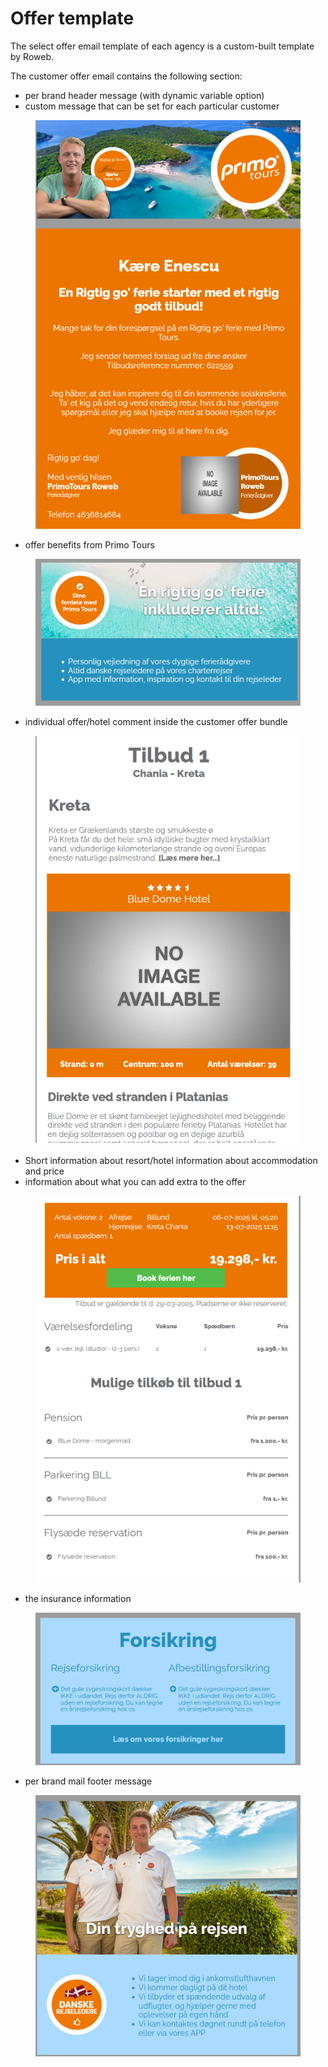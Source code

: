 # Offer template

The select offer email template of each agency is a custom-built template by Roweb.

The customer offer email contains the following section:&#x20;

* per brand header message (with dynamic variable option)&#x20;
* custom message that can be set for each particular customer&#x20;

<figure><img src="../.gitbook/assets/image (14) (1) (1) (1) (1) (1) (1) (1) (1) (1).png" alt=""><figcaption></figcaption></figure>

* offer benefits from Primo Tours&#x20;

<figure><img src="../.gitbook/assets/image (16) (1) (1) (1) (1) (1) (1) (1) (1).png" alt=""><figcaption></figcaption></figure>

* individual offer/hotel comment inside the customer offer bundle&#x20;

<figure><img src="../.gitbook/assets/image (17) (1) (1) (1) (1) (1) (1) (1) (1).png" alt=""><figcaption></figcaption></figure>

* Short information about resort/hotel information about accommodation and price&#x20;
* information about what you can add extra to the offer&#x20;

<figure><img src="../.gitbook/assets/image (18) (1) (1) (1) (1) (1) (1) (1) (1).png" alt=""><figcaption></figcaption></figure>

* the insurance information&#x20;

<figure><img src="../.gitbook/assets/image (19) (1) (1) (1) (1) (1) (1) (1).png" alt=""><figcaption></figcaption></figure>

* per brand mail footer message

<figure><img src="../.gitbook/assets/image (21) (1) (1) (1) (1) (1) (1).png" alt=""><figcaption></figcaption></figure>
